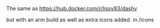 The same as https://hub.docker.com/r/lissy93/dashy

but with an arm build as well as extra icons added. in /icons
